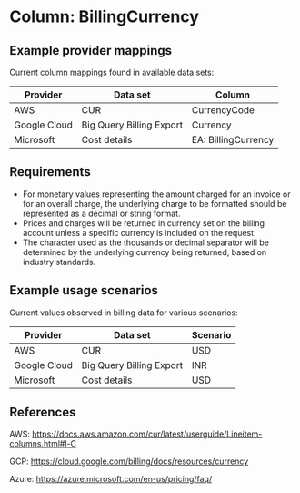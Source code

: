 # Column: BillingCurrency

## Example provider mappings

Current column mappings found in available data sets:

| Provider  | Data set                   | Column                   |
|-----------|----------------------------|--------------------------|
| AWS       | CUR                        | CurrencyCode             |
| Google Cloud | Big Query Billing Export   | Currency                 |
| Microsoft | Cost details               | EA: BillingCurrency      |


## Requirements

- For monetary values representing the amount charged for an invoice or for an overall charge, the underlying charge to be formatted should be represented as a decimal or string format.
- Prices and charges will be returned in currency set on the billing account unless a specific currency is included on the request.
- The character used as the thousands or decimal separator will be determined by the underlying currency being returned, based on industry standards.


## Example usage scenarios

Current values observed in billing data for various scenarios:

| Provider  | Data set                   | Scenario                   |
|-----------|----------------------------|----------------------------|
| AWS       | CUR                        | USD                        |
| Google Cloud | Big Query Billing Export   | INR                        |
| Microsoft | Cost details               | USD                        |


## References

AWS: https://docs.aws.amazon.com/cur/latest/userguide/Lineitem-columns.html#l-C

GCP: https://cloud.google.com/billing/docs/resources/currency

Azure: https://azure.microsoft.com/en-us/pricing/faq/
